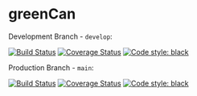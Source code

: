 # greenCan

Development Branch - `develop`:

[![Build Status](https://app.travis-ci.com/gcivil-nyu-org/S2022-Team-3-repo.svg?branch=develop)](https://app.travis-ci.com/gcivil-nyu-org/S2022-Team-3-repo)
[![Coverage Status](https://coveralls.io/repos/github/gcivil-nyu-org/S2022-Team-3-repo/badge.svg?branch=develop&service=github&kill_cache=1)](https://coveralls.io/github/gcivil-nyu-org/S2022-Team-3-repo?branch=develop)
[![Code style: black](https://img.shields.io/badge/code%20style-black-000000.svg)](https://github.com/psf/black)

Production Branch - `main`:

[![Build Status](https://app.travis-ci.com/gcivil-nyu-org/S2022-Team-3-repo.svg?branch=main)](https://app.travis-ci.com/gcivil-nyu-org/S2022-Team-3-repo)
[![Coverage Status](https://coveralls.io/repos/github/gcivil-nyu-org/S2022-Team-3-repo/badge.svg?branch=main&service=github&kill_cache=1)](https://coveralls.io/github/gcivil-nyu-org/S2022-Team-3-repo?branch=main)
[![Code style: black](https://img.shields.io/badge/code%20style-black-000000.svg)](https://github.com/psf/black)
